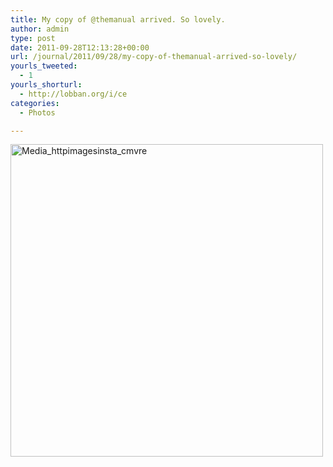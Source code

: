 ```yaml
---
title: My copy of @themanual arrived. So lovely.
author: admin
type: post
date: 2011-09-28T12:13:28+00:00
url: /journal/2011/09/28/my-copy-of-themanual-arrived-so-lovely/
yourls_tweeted:
  - 1
yourls_shorturl:
  - http://lobban.org/i/ce
categories:
  - Photos

---
```

<div class='posterous_autopost'>
  <a href="http://instagr.am/p/OcksF/"></p> 
  
  <div class='p_embed p_image_embed'>
    <a href="http://posterous.com/getfile/files.posterous.com/nonimage/nnbvauilkguFuqGnztIkcpwwrlbdxuCmEGElfEvznnaFbaJuAfaxxDEJkHGp/media_httpimagesinsta_cmvre.jpg.scaled1000.jpg"><img alt="Media_httpimagesinsta_cmvre" height="500" src="http://posterous.com/getfile/files.posterous.com/nonimage/nnbvauilkguFuqGnztIkcpwwrlbdxuCmEGElfEvznnaFbaJuAfaxxDEJkHGp/media_httpimagesinsta_cmvre.jpg.scaled500.jpg" width="500" /></a>
  </div>
  
  <p>
    </a></div>
